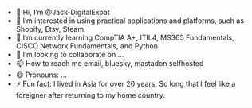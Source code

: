 - 👋 Hi, I’m @Jack-DigitalExpat
- 👀 I’m interested in using practical applications and platforms, such as Shopify, Etsy, Steam.
- 🌱 I’m currently learning CompTIA A+, ITIL4, MS365 Fundamentals, CISCO Network Fundamentals, and Python
- 💞️ I’m looking to collaborate on ...
- 📫 How to reach me email, bluesky, mastadon selfhosted
- 😄 Pronouns: ...
- ⚡ Fun fact: I lived in Asia for over 20 years. So long that I feel like a foreigner after returning to my home country.

<!---
This page is under construction. 
--->
